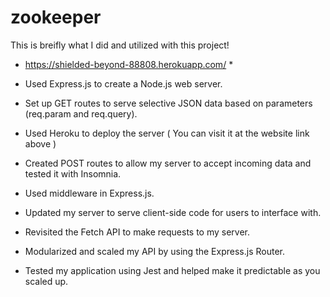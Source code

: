 # zookeeper

This is breifly what I did and utilized with this project!

* https://shielded-beyond-88808.herokuapp.com/ *



- Used Express.js to create a Node.js web server.

- Set up GET routes to serve selective JSON data based on parameters (req.param and req.query).

- Used Heroku to deploy the server ( You can visit it at the website link above )

- Created POST routes to allow my server to accept incoming data and tested it with Insomnia.

- Used middleware in Express.js.

- Updated my server to serve client-side code for users to interface with.

- Revisited the Fetch API to make requests to my server.

- Modularized and scaled my API by using the Express.js Router.

- Tested my application using Jest and helped make it predictable as you scaled up.
